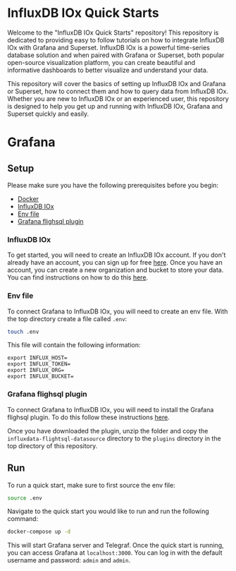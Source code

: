 # InfluxDB IOx Quick Starts
Welcome to the "InfluxDB IOx Quick Starts" repository! This repository is dedicated to providing easy to follow tutorials on how to integrate InfluxDB IOx with Grafana and Superset. InfluxDB IOx is a powerful time-series database solution and when paired with Grafana or Superset, both popular open-source visualization platform, you can create beautiful and informative dashboards to better visualize and understand your data.

This repository will cover the basics of setting up InfluxDB IOx and Grafana or Superset, how to connect them and how to query data from InfluxDB IOx. Whether you are new to InfluxDB IOx or an experienced user, this repository is designed to help you get up and running with InfluxDB IOx, Grafana and Superset quickly and easily.

# Grafana

## Setup
Please make sure you have the following prerequisites before you begin:
- [Docker](https://docs.docker.com/get-docker/)
- [InfluxDB IOx](https://github.com/InfluxCommunity/InfluxDB-IOx-Quick-Starts#influxdb-iox)
- [Env file](https://github.com/InfluxCommunity/InfluxDB-IOx-Quick-Starts#env-file)
- [Grafana flighsql plugin](https://github.com/InfluxCommunity/InfluxDB-IOx-Quick-Starts#grafana-flighsql-plugin)

### InfluxDB IOx
To get started, you will need to create an InfluxDB IOx account. If you don't already have an account, you can sign up for free [here](https://cloud2.influxdata.com/signup). Once you have an account, you can create a new organization and bucket to store your data. You can find instructions on how to do this [here](https://docs.influxdata.com/influxdb/cloud/organizations/buckets/create-bucket/).

### Env file
To connect Grafana to InfluxDB IOx, you will need to create an env file. With the top directory create a file called `.env`:
```bash
touch .env
```
This file will contain the following information:
```
export INFLUX_HOST=
export INFLUX_TOKEN=
export INFLUX_ORG=
export INFLUX_BUCKET=
```
### Grafana flighsql plugin
To connect Grafana to InfluxDB IOx, you will need to install the Grafana flighsql plugin. To do this follow these instructions [here](https://docs.influxdata.com/influxdb/cloud-iox/visualize-data/grafana/).

Once you have downloaded the plugin, unzip the folder and copy the `influxdata-flightsql-datasource` directory to the `plugins` directory in the top directory of this repository.

## Run
To run a quick start, make sure to first source the env file:
```bash
source .env
```
Navigate to the quick start you would like to run and run the following command:
```bash
docker-compose up -d
```
This will start Grafana server and Telegraf. Once the quick start is running, you can access Grafana at `localhost:3000`. You can log in with the default username and password: `admin` and `admin`.